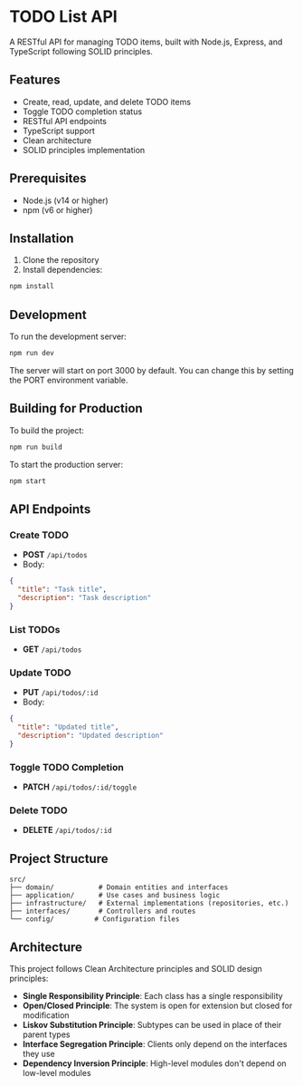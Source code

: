# TODO List API

A RESTful API for managing TODO items, built with Node.js, Express, and TypeScript following SOLID principles.

## Features

- Create, read, update, and delete TODO items
- Toggle TODO completion status
- RESTful API endpoints
- TypeScript support
- Clean architecture
- SOLID principles implementation

## Prerequisites

- Node.js (v14 or higher)
- npm (v6 or higher)

## Installation

1. Clone the repository
2. Install dependencies:
```bash
npm install
```

## Development

To run the development server:

```bash
npm run dev
```

The server will start on port 3000 by default. You can change this by setting the PORT environment variable.

## Building for Production

To build the project:

```bash
npm run build
```

To start the production server:

```bash
npm start
```

## API Endpoints

### Create TODO
- **POST** `/api/todos`
- Body:
```json
{
  "title": "Task title",
  "description": "Task description"
}
```

### List TODOs
- **GET** `/api/todos`

### Update TODO
- **PUT** `/api/todos/:id`
- Body:
```json
{
  "title": "Updated title",
  "description": "Updated description"
}
```

### Toggle TODO Completion
- **PATCH** `/api/todos/:id/toggle`

### Delete TODO
- **DELETE** `/api/todos/:id`

## Project Structure

```
src/
├── domain/           # Domain entities and interfaces
├── application/      # Use cases and business logic
├── infrastructure/   # External implementations (repositories, etc.)
├── interfaces/       # Controllers and routes
└── config/          # Configuration files
```

## Architecture

This project follows Clean Architecture principles and SOLID design principles:

- **Single Responsibility Principle**: Each class has a single responsibility
- **Open/Closed Principle**: The system is open for extension but closed for modification
- **Liskov Substitution Principle**: Subtypes can be used in place of their parent types
- **Interface Segregation Principle**: Clients only depend on the interfaces they use
- **Dependency Inversion Principle**: High-level modules don't depend on low-level modules
